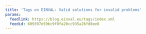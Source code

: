 ```yaml
---
title: 'Tags on EINVAL: Valid solutions for invalid problems'
params:
  feedlink: https://blog.einval.eu/tags/index.xml
  feedid: 609397e59bc9f0fa20cc935a26fd8ee8
---
```


